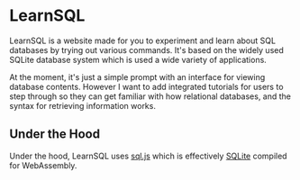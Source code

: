 # LearnSQL

LearnSQL is a website made for you to experiment and learn about SQL databases by trying out various commands. It's based on the widely used SQLite database system which is used a wide variety of applications.

At the moment, it's just a simple prompt with an interface for viewing database contents. However I want to add integrated tutorials for users to step through so they can get familiar with how relational databases, and the syntax for retrieving information works.

## Under the Hood

Under the hood, LearnSQL uses [sql.js](https://github.com/kripken/sql.js/) which is effectively [SQLite](https://sqlite.org/) compiled for WebAssembly.
